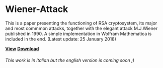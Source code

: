 # Wiener-Attack
This is a paper presenting the functioning of RSA cryptosystem, its major and most commmon attacks, together with the elegant attack M.J.Wiener published in 1990. A simple implementation in Wolfram Mathematica is included in the end. (Latest update: 25 January 2018)

<b>[View](https://nbviewer.jupyter.org/github/MatteoGio/Wiener-Attack/blob/master/wiener_attack.pdf)</b>
<b>[Download](https://github.com/MatteoGio/Wiener-Attack/raw/master/wiener_attack.pdf)</b>

###### This work is in italian but the english version is coming soon ;)

